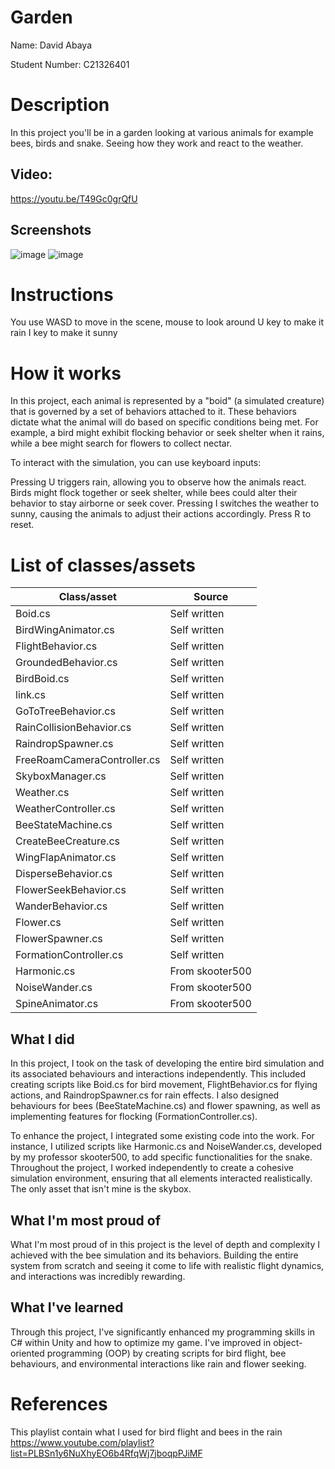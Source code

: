 # Garden

Name: David Abaya

Student Number: C21326401

# Description

In this project you'll be in a garden looking at various animals for example bees, birds and snake. Seeing how they work and react to the weather.

## Video:
https://youtu.be/T49Gc0grQfU
## Screenshots
![image](https://github.com/Patpig10/bee/assets/99894564/3ec79569-c816-49cc-9362-4b5ae2e7fb87)
![image](https://github.com/Patpig10/bee/assets/99894564/e1f592c3-8138-49de-9b65-6857f34bdbff)


# Instructions
You use WASD to move in the scene, mouse to look around
U key to make it rain
I key to make it sunny
# How it works
In this project, each animal is represented by a "boid" (a simulated creature) that is governed by a set of behaviors attached to it. These behaviors dictate what the animal will do based on specific conditions being met. For example, a bird might exhibit flocking behavior or seek shelter when it rains, while a bee might search for flowers to collect nectar.

To interact with the simulation, you can use keyboard inputs:

Pressing U triggers rain, allowing you to observe how the animals react. Birds might flock together or seek shelter, while bees could alter their behavior to stay airborne or seek cover.
Pressing I switches the weather to sunny, causing the animals to adjust their actions accordingly. Press R to reset.
# List of classes/assets

| Class/asset | Source |
|-----------|-----------|
| Boid.cs | Self written |
| BirdWingAnimator.cs | Self written |
| FlightBehavior.cs | Self written |
| GroundedBehavior.cs | Self written |
| BirdBoid.cs | Self written |
| link.cs | Self written |
| GoToTreeBehavior.cs | Self written |
| RainCollisionBehavior.cs | Self written |
| RaindropSpawner.cs | Self written |
| FreeRoamCameraController.cs | Self written |
| SkyboxManager.cs | Self written |
| Weather.cs | Self written |
| WeatherController.cs | Self written |
| BeeStateMachine.cs | Self written |
| CreateBeeCreature.cs | Self written |
| WingFlapAnimator.cs | Self written |
| DisperseBehavior.cs | Self written |
| FlowerSeekBehavior.cs | Self written |
| WanderBehavior.cs | Self written |
| Flower.cs | Self written |
| FlowerSpawner.cs | Self written |
| FormationController.cs | Self written |
| Harmonic.cs | From skooter500 |
| NoiseWander.cs | From skooter500 |
| SpineAnimator.cs | From skooter500 |

## What I did

In this project, I took on the task of developing the entire bird simulation and its associated behaviours and interactions independently. This included creating scripts like Boid.cs for bird movement, FlightBehavior.cs for flying actions, and RaindropSpawner.cs for rain effects. I also designed behaviours for bees (BeeStateMachine.cs) and flower spawning, as well as implementing features for flocking (FormationController.cs).

To enhance the project, I integrated some existing code into the work. For instance, I utilized scripts like Harmonic.cs and NoiseWander.cs, developed by my professor skooter500, to add specific functionalities for the snake. Throughout the project, I worked independently to create a cohesive simulation environment, ensuring that all elements interacted realistically. The only asset that isn't mine is the skybox.
## What I'm most proud of

What I'm most proud of in this project is the level of depth and complexity I achieved with the bee simulation and its behaviors. Building the entire system from scratch and seeing it come to life with realistic  flight dynamics, and interactions was incredibly rewarding.
## What I've learned

Through this project, I've significantly enhanced my programming skills in C# within Unity and how to optimize my game. I've improved in object-oriented programming (OOP) by creating scripts for bird flight, bee behaviours, and environmental interactions like rain and flower seeking.
# References

This playlist contain what I used for bird flight and bees in the rain
https://www.youtube.com/playlist?list=PLBSn1y6NuXhyEO6b4RfqWj7jboqpPJiMF

